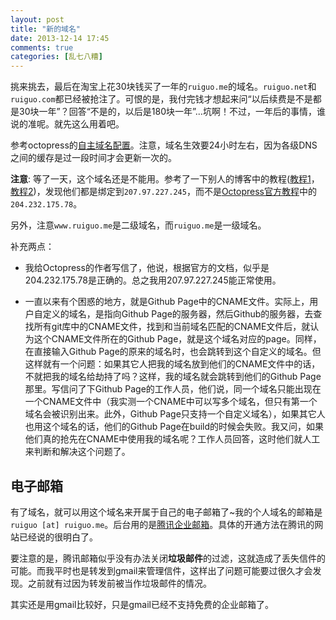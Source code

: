 ```yaml
---
layout: post
title: "新的域名"
date: 2013-12-14 17:45
comments: true
categories: [乱七八糟]
---
```


挑来挑去，最后在淘宝上花30块钱买了一年的`ruiguo.me`的域名。`ruiguo.net`和`ruiguo.com`都已经被抢注了。可恨的是，我付完钱才想起来问“以后续费是不是都是30块一年”？回答“不是的，以后是180块一年”...坑啊！不过，一年后的事情，谁说的准呢。就先这么用着吧。

<!--more-->

参考octopress的[自主域名配置](http://octopress.org/docs/deploying/github/)。注意，域名生效要24小时左右，因为各级DNS之间的缓存是过一段时间才会更新一次的。

**注意**: 等了一天，这个域名还是不能用。参考了一下别人的博客中的教程([教程1](http://fancyoung.com/blog/host-to-github/)，[教程2](http://www.cnblogs.com/rubylouvre/archive/2012/06/10/2543706.html))，发现他们都是绑定到`207.97.227.245`，而不是[Octopress官方教程](http://octopress.org/docs/deploying/github/)中的`204.232.175.78`。

另外，注意`www.ruiguo.me`是二级域名，而`ruiguo.me`是一级域名。

补充两点：

* 我给Octopress的作者写信了，他说，根据官方的文档，似乎是204.232.175.78是正确的。总之我用207.97.227.245能正常使用。

* 一直以来有个困惑的地方，就是Github Page中的CNAME文件。实际上，用户自定义的域名，是指向Github Page的服务器，然后Github的服务器，去查找所有git库中的CNAME文件，找到和当前域名匹配的CNAME文件后，就认为这个CNAME文件所在的Github Page，就是这个域名对应的page。同样，在直接输入Github Page的原来的域名时，也会跳转到这个自定义的域名。但这样就有一个问题：如果其它人把我的域名放到他们的CNAME文件中的话，不就把我的域名给劫持了吗？这样，我的域名就会跳转到他们的Github Page那里。写信问了下Github Page的工作人员，他们说，同一个域名只能出现在一个CNAME文件中（我实测一个CNAME中可以写多个域名，但只有第一个域名会被识别出来。此外，Github Page只支持一个自定义域名），如果其它人也用这个域名的话，他们的Github Page在build的时候会失败。我又问，如果他们真的抢先在CNAME中使用我的域名呢？工作人员回答，这时他们就人工来判断和解决这个问题了。

## 电子邮箱

有了域名，就可以用这个域名来开属于自己的电子邮箱了~我的个人域名的邮箱是`ruiguo [at] ruiguo.me`。后台用的是[腾讯企业邮箱](http://exmail.qq.com/)。具体的开通方法在腾讯的网站已经说的很明白了。

要注意的是，腾讯邮箱似乎没有办法关闭**垃圾邮件**的过滤，这就造成了丢失信件的可能。而我平时也是转发到gmail来管理信件，这样出了问题可能要过很久才会发现。之前就有过因为转发前被当作垃圾邮件的情况。

其实还是用gmail比较好，只是gmail已经不支持免费的企业邮箱了。

